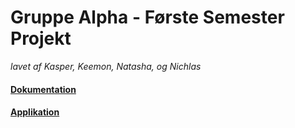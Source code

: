 # Gruppe Alpha - Første Semester Projekt
*lavet af Kasper, Keemon, Natasha, og Nichlas*

#### [Dokumentation](https://github.com/kasp470f/1semester/tree/main/Dokumentation)
#### [Applikation](https://github.com/kasp470f/1semester/tree/main/Applikationen)
